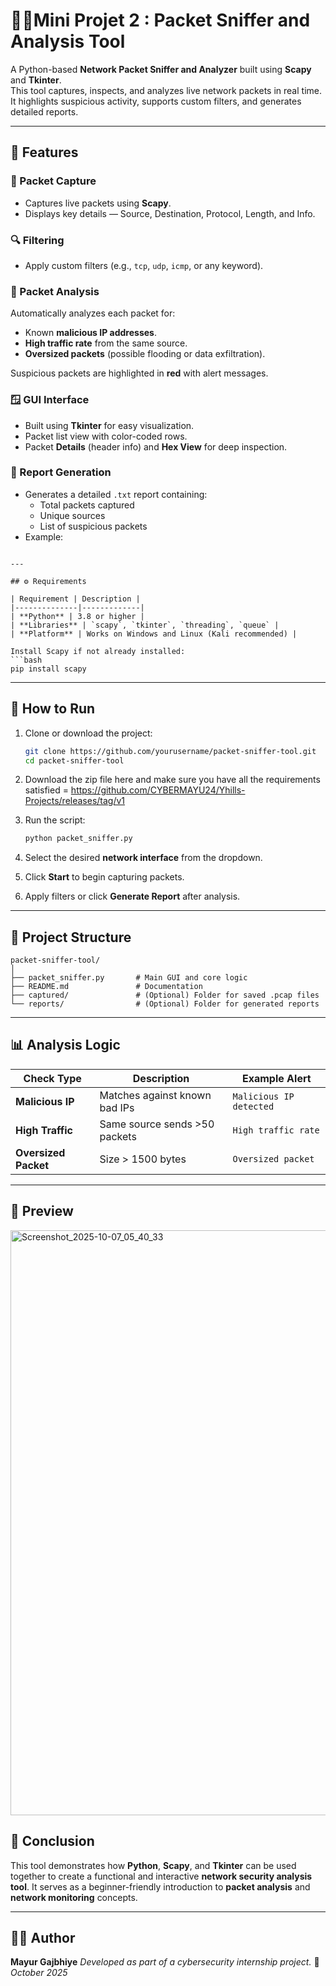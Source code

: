 
# 🕵️‍♂️Mini Projet 2 : Packet Sniffer and Analysis Tool
 
A Python-based **Network Packet Sniffer and Analyzer** built using **Scapy** and **Tkinter**.  
This tool captures, inspects, and analyzes live network packets in real time.  
It highlights suspicious activity, supports custom filters, and generates detailed reports.

---

## 📖 Features

### 🧩 Packet Capture
- Captures live packets using **Scapy**.
- Displays key details — Source, Destination, Protocol, Length, and Info.

### 🔍 Filtering
- Apply custom filters (e.g., `tcp`, `udp`, `icmp`, or any keyword).

### 🧠 Packet Analysis
Automatically analyzes each packet for:
- Known **malicious IP addresses**.  
- **High traffic rate** from the same source.  
- **Oversized packets** (possible flooding or data exfiltration).

Suspicious packets are highlighted in **red** with alert messages.

### 🪟 GUI Interface
- Built using **Tkinter** for easy visualization.  
- Packet list view with color-coded rows.  
- Packet **Details** (header info) and **Hex View** for deep inspection.

### 🧾 Report Generation
- Generates a detailed `.txt` report containing:
  - Total packets captured  
  - Unique sources  
  - List of suspicious packets  
- Example:  
```

---

## ⚙️ Requirements

| Requirement | Description |
|--------------|-------------|
| **Python** | 3.8 or higher |
| **Libraries** | `scapy`, `tkinter`, `threading`, `queue` |
| **Platform** | Works on Windows and Linux (Kali recommended) |

Install Scapy if not already installed:
```bash
pip install scapy
````

---

## 🚀 How to Run

1. Clone or download the project:

   ```bash
   git clone https://github.com/yourusername/packet-sniffer-tool.git
   cd packet-sniffer-tool
   ```
2. Download the zip file here and make sure you have all the requirements satisfied
   = https://github.com/CYBERMAYU24/Yhills-Projects/releases/tag/v1 

3. Run the script:

   ```bash
   python packet_sniffer.py
   ```

4. Select the desired **network interface** from the dropdown.

5. Click **Start** to begin capturing packets.

6. Apply filters or click **Generate Report** after analysis.

---

## 🧰 Project Structure

```
packet-sniffer-tool/
│
├── packet_sniffer.py       # Main GUI and core logic
├── README.md               # Documentation
├── captured/               # (Optional) Folder for saved .pcap files
└── reports/                # (Optional) Folder for generated reports
```

---

## 📊 Analysis Logic

| Check Type           | Description                   | Example Alert           |
| -------------------- | ----------------------------- | ----------------------- |
| **Malicious IP**     | Matches against known bad IPs | `Malicious IP detected` |
| **High Traffic**     | Same source sends >50 packets | `High traffic rate`     |
| **Oversized Packet** | Size > 1500 bytes             | `Oversized packet`      |

---

## 📸 Preview 

<img width="1920" height="936" alt="Screenshot_2025-10-07_05_40_33" src="https://github.com/user-attachments/assets/a4f7aada-78ce-4fbf-8825-421ff6cf40a9" />



## 🏁 Conclusion

This tool demonstrates how **Python**, **Scapy**, and **Tkinter** can be used together to create a functional and interactive **network security analysis tool**.
It serves as a beginner-friendly introduction to **packet analysis** and **network monitoring** concepts.

---

## 👨‍💻 Author

**Mayur Gajbhiye**
*Developed as part of a cybersecurity internship project.*
📅 *October 2025*

```
